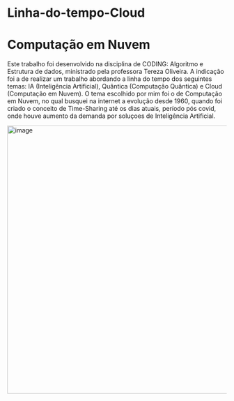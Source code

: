 # Linha-do-tempo-Cloud
# Computação em Nuvem
Este trabalho foi desenvolvido na disciplina de CODING: Algoritmo e Estrutura de dados, ministrado pela professora Tereza Oliveira.
A indicação foi a de realizar um trabalho abordando a linha do tempo dos seguintes temas: IA (Inteligência Artificial), Quântica (Computação Quântica) e Cloud (Computação em Nuvem). 
O tema escolhido por mim foi o de Computação em Nuvem, no qual busquei na internet a evolução desde 1960, quando foi criado o conceito de Time-Sharing até os dias atuais, período pós covid, onde houve aumento da demanda por soluçoes de Inteligência Artificial.

<img width="1561" height="615" alt="image" src="https://github.com/user-attachments/assets/572f737c-860b-4fb2-8202-abd6ea8bf686" />



